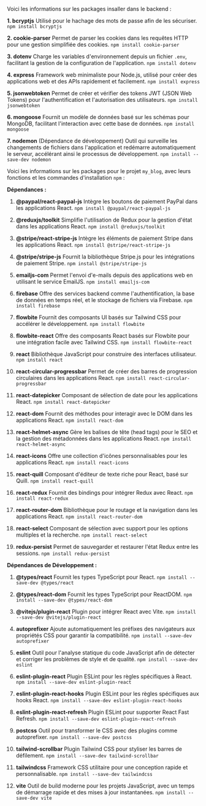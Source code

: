 Voici les informations sur les packages insaller dans le backend :


**1. bcryptjs**
     Utilisé pour le hachage des mots de passe afin de les sécuriser.
     `npm install bcryptjs`

**2. cookie-parser**
     Permet de parser les cookies dans les requêtes HTTP pour une gestion simplifiée des cookies.
     `npm install cookie-parser`

**3. dotenv**
     Charge les variables d'environnement depuis un fichier `.env`, facilitant la gestion de la configuration de l'application.
     `npm install dotenv`

**4. express**
     Framework web minimaliste pour Node.js, utilisé pour créer des applications web et des APIs rapidement et facilement.
     `npm install express`

**5. jsonwebtoken**
     Permet de créer et vérifier des tokens JWT (JSON Web Tokens) pour l'authentification et l'autorisation des utilisateurs.
     `npm install jsonwebtoken`

**6. mongoose**
     Fournit un modèle de données basé sur les schémas pour MongoDB, facilitant l'interaction avec cette base de données.
     `npm install mongoose`

**7. nodemon** (Dépendance de développement)
     Outil qui surveille les changements de fichiers dans l'application et redémarre automatiquement le serveur, accélérant ainsi le processus de développement.
     `npm install --save-dev nodemon`

<!-- ////////////////////////////////////////////////////////////////////////// -->

















Voici les informations sur les packages pour le projet `my_blog`, avec leurs fonctions et les commandes d'installation `npm` :

**Dépendances :**

1. **@paypal/react-paypal-js**
   Intègre les boutons de paiement PayPal dans les applications React.
   `npm install @paypal/react-paypal-js`

2. **@reduxjs/toolkit**
   Simplifie l'utilisation de Redux pour la gestion d'état dans les applications React.
   `npm install @reduxjs/toolkit`

3. **@stripe/react-stripe-js**
   Intègre les éléments de paiement Stripe dans les applications React.
   `npm install @stripe/react-stripe-js`

4. **@stripe/stripe-js**
   Fournit la bibliothèque Stripe.js pour les intégrations de paiement Stripe.
   `npm install @stripe/stripe-js`

5. **emailjs-com**
   Permet l'envoi d'e-mails depuis des applications web en utilisant le service EmailJS.
   `npm install emailjs-com`

6. **firebase**
   Offre des services backend comme l'authentification, la base de données en temps réel, et le stockage de fichiers via Firebase.
   `npm install firebase`

7. **flowbite**
   Fournit des composants UI basés sur Tailwind CSS pour accélérer le développement.
   `npm install flowbite`

8. **flowbite-react**
   Offre des composants React basés sur Flowbite pour une intégration facile avec Tailwind CSS.
   `npm install flowbite-react`

9. **react**
   Bibliothèque JavaScript pour construire des interfaces utilisateur.
   `npm install react`

10. **react-circular-progressbar**
    Permet de créer des barres de progression circulaires dans les applications React.
    `npm install react-circular-progressbar`

11. **react-datepicker**
    Composant de sélection de date pour les applications React.
    `npm install react-datepicker`

12. **react-dom**
    Fournit des méthodes pour interagir avec le DOM dans les applications React.
    `npm install react-dom`

13. **react-helmet-async**
    Gère les balises de tête (head tags) pour le SEO et la gestion des métadonnées dans les applications React.
    `npm install react-helmet-async`

14. **react-icons**
    Offre une collection d'icônes personnalisables pour les applications React.
    `npm install react-icons`

15. **react-quill**
    Composant d'éditeur de texte riche pour React, basé sur Quill.
    `npm install react-quill`

16. **react-redux**
    Fournit des bindings pour intégrer Redux avec React.
    `npm install react-redux`

17. **react-router-dom**
    Bibliothèque pour le routage et la navigation dans les applications React.
    `npm install react-router-dom`

18. **react-select**
    Composant de sélection avec support pour les options multiples et la recherche.
    `npm install react-select`

19. **redux-persist**
    Permet de sauvegarder et restaurer l'état Redux entre les sessions.
    `npm install redux-persist`




<!-- ------------------------------------------------------------------------ -->
**Dépendances de Développement :**

1. **@types/react**
   Fournit les types TypeScript pour React.
   `npm install --save-dev @types/react`

2. **@types/react-dom**
   Fournit les types TypeScript pour ReactDOM.
   `npm install --save-dev @types/react-dom`

3. **@vitejs/plugin-react**
   Plugin pour intégrer React avec Vite.
   `npm install --save-dev @vitejs/plugin-react`

4. **autoprefixer**
   Ajoute automatiquement les préfixes des navigateurs aux propriétés CSS pour garantir la compatibilité.
   `npm install --save-dev autoprefixer`

5. **eslint**
   Outil pour l'analyse statique du code JavaScript afin de détecter et corriger les problèmes de style et de qualité.
   `npm install --save-dev eslint`

6. **eslint-plugin-react**
   Plugin ESLint pour les règles spécifiques à React.
   `npm install --save-dev eslint-plugin-react`

7. **eslint-plugin-react-hooks**
   Plugin ESLint pour les règles spécifiques aux hooks React.
   `npm install --save-dev eslint-plugin-react-hooks`

8. **eslint-plugin-react-refresh**
   Plugin ESLint pour supporter React Fast Refresh.
   `npm install --save-dev eslint-plugin-react-refresh`

9. **postcss**
   Outil pour transformer le CSS avec des plugins comme autoprefixer.
   `npm install --save-dev postcss`

10. **tailwind-scrollbar**
    Plugin Tailwind CSS pour styliser les barres de défilement.
    `npm install --save-dev tailwind-scrollbar`

11. **tailwindcss**
    Framework CSS utilitaire pour une conception rapide et personnalisable.
    `npm install --save-dev tailwindcss`

12. **vite**
    Outil de build moderne pour les projets JavaScript, avec un temps de démarrage rapide et des mises à jour instantanées.
    `npm install --save-dev vite`


